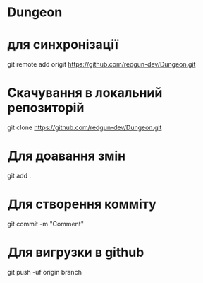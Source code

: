 # Dungeon

# для синхронізації 

git remote add origit https://github.com/redgun-dev/Dungeon.git

# Скачування в локальний репозиторій

git clone https://github.com/redgun-dev/Dungeon.git

# Для доавання змін

git add .

# Для створення комміту

git commit -m "Comment"

# Для вигрузки в github

git push -uf origin branch
